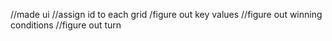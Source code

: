 //made ui
//assign id to each grid
/figure out key values
//figure out winning conditions
//figure out turn

